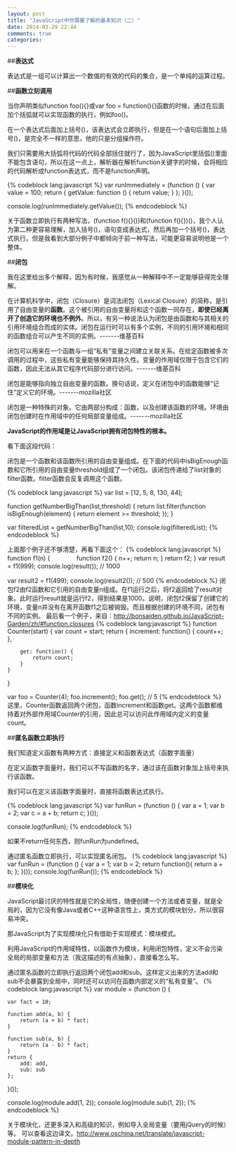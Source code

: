 ```yaml
---
layout: post
title: "JavaScript中你需要了解的基本知识（二）"
date: 2014-03-29 22:44
comments: true
categories: 
---
```

##**表达式**

表达式是一组可以计算出一个数值的有效的代码的集合，是一个单纯的运算过程。

##**函数立刻调用**

当你声明类似function foo(){}或var foo = function(){}函数的时候，通过在后面加个括弧就可以实现函数的执行，例如foo()。

在一个表达式后面加上括号()，该表达式会立即执行，但是在一个语句后面加上括号()，是完全不一样的意思，他的只是分组操作符。

我们只需要用大括弧将代码的代码全部括住就行了，因为JavaScript里括弧()里面不能包含语句，所以在这一点上，解析器在解析function关键字的时候，会将相应的代码解析成function表达式，而不是function声明。

{% codeblock lang:javascript %}
var runImmediately = (function () {
    var value = 100;
    return {
        getValue: function () {
            return value;
        }
    };
}());

console.log(runImmediately.getValue());
{% endcodeblock %}

关于函数立即执行有两种写法，(function f(){}())和(function f(){})()，我个人认为第二种更容易理解，加入括号()，语句变成表达式，然后再加一个括号()，表达式执行。但是我看到大部分例子中都倾向于前一种写法，可能更容易说明他是一个整体。

##**闭包**

我在这里给出多个解释，因为有时候，我感觉从一种解释中不一定能够获得完全理解。

在计算机科学中，闭包（Closure）是词法闭包（Lexical Closure）的简称，是引用了自由变量的**函数**。这个被引用的自由变量将和这个函数一同存在，**即使已经离开了创造它的环境也不例外**。所以，有另一种说法认为闭包是由函数和与其相关的引用环境组合而成的实体。闭包在运行时可以有多个实例，不同的引用环境和相同的函数组合可以产生不同的实例。-------维基百科

闭包可以用来在一个函数与一组“私有”变量之间建立关联关系。在给定函数被多次调用的过程中，这些私有变量能够保持其持久性。变量的作用域仅限于包含它们的函数，因此无法从其它程序代码部分进行访问。-------维基百科

闭包是能够指向独立自由变量的函数。换句话说，定义在闭包中的函数能够“记住”定义它的环境。-------mozilla社区

闭包是一种特殊的对象。它由两部分构成：函数，以及创建该函数的环境。环境由闭包创建时在作用域中的任何局部变量组成。-------mozilla社区

**JavaScript的作用域是让JavaScript拥有闭包特性的根本。**

看下面这段代码：

闭包是一个函数和该函数所引用的自由变量组成。在下面的代码中isBigEnough函数和它所引用的自由变量threshold组成了一个闭包。该闭包传递给了list对象的filter函数。filter函数会反复调用这个函数。

{% codeblock lang:javascript %}
var list = [12, 5, 8, 130, 44];

function getNumberBigThan(list,threshold) {
    return list.filter(function isBigEnough(element) {
        return element >= threshold;
    });
}

var filteredList = getNumberBigThan(list,10);
console.log(filteredList);
{% endcodeblock %}

上面那个例子还不够清楚，再看下面这个：
{% codeblock lang:javascript %}
function f1(n) {　　　　
    function f2() {
        n++;
        return n;
    }
    return f2;
}
var result = f1(999);
console.log(result()); // 1000

var result2 = f1(499);
console.log(result2()); // 500
{% endcodeblock %}
闭包f2由f2函数和它引用的自由变量n组成。在f1运行之后，将f2返回给了result对象。此时运行result就是运行f2，得到结果是1000。说明，闭包f2保留了创建它的环境，变量n并没有在离开函数f1之后被销毁。而且根据创建的环境不同，闭包有不同的实例。
最后看一个例子，来自：http://bonsaiden.github.io/JavaScript-Garden/zh/#function.closures
{% codeblock lang:javascript %}
function Counter(start) {
    var count = start;
    return {
        increment: function() {
            count++;
        },

        get: function() {
            return count;
        }
    }
}

var foo = Counter(4);
foo.increment();
foo.get(); // 5
{% endcodeblock %}
这里，Counter函数返回两个闭包，函数increment和函数get。这两个函数都维持着对外部作用域Counter的引用，因此总可以访问此作用域内定义的变量count。

##**匿名函数立即执行**

我们知道定义函数有两种方式：直接定义和函数表达式（函数字面量）

在定义函数字面量时，我们可以不写函数的名字，通过该在函数对象加上括号来执行该函数。

我们可以在定义该函数字面量时，直接将函数表达式执行。

{% codeblock lang:javascript %}
var funRun = (function () {
	var a = 1;
	var b = 2;
	var c = a + b;
	return c;
}());

console.log(funRun);
{% endcodeblock %}

如果不return任何东西，则funRun为undefined。

通过匿名函数立即执行，可以实现匿名闭包。
{% codeblock lang:javascript %}
var funRun = (function () {
	var a = 1;
	var b = 2;
	return function(){
		return a + b;
	};
}());
console.log(funRun());
{% endcodeblock %}

##**模块化**

JavaScript最讨厌的特性就是它的全局性，随便创建一个方法或者变量，就是全局的，因为它没有像Java或者C++这种语言性上，类方式的模块划分，所以很容易冲突。

那JavaScript为了实现模块化只有借助于实现模式：模块模式。

利用JavaScript的作用域特性，以函数作为模块，利用闭包特性，定义不会污染全局的局部变量和方法（我这描述的有点抽象），直接看怎么写。

通过匿名函数的立即执行返回两个闭包add和sub。这样定义出来的方法add和sub不会暴露到全局中，同时还可以访问在函数内部定义的“私有变量”。
{% codeblock lang:javascript %}
var module = (function () {

    var fact = 10;

    function add(a, b) {
        return (a + b) * fact;
    }

    function sub(a, b) {
        return (a - b) * fact;
    }
    return {
        add: add,
        sub: sub
    };
}());

console.log(module.add(1, 2));
console.log(module.sub(1, 2));
{% endcodeblock %}

关于模块化，还更多深入和高级的知识，例如导入全局变量（要用jQuery的时候）等。
可以查看这边译文。http://www.oschina.net/translate/javascript-module-pattern-in-depth
